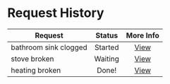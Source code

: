 # Request History

| Request               | Status  | More Info |
| --------------------- | :-----: | :-------: |
| bathroom sink clogged | Started | [View](/) |
| stove broken          | Waiting | [View](/) |
| heating broken        |  Done!  | [View](/) |
